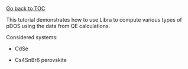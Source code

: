 [Go back to TOC](../../../README.md)

This tutorial demonstrates how to use Libra to compute various types of pDOS using the data from QE calculations.

Considered systems:

* CdSe

* Cs4SnBr6 perovskite


